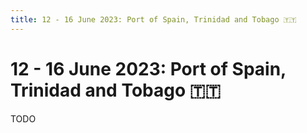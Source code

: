 ```yaml
---
title: 12 - 16 June 2023: Port of Spain, Trinidad and Tobago 🇹🇹
---
```


# 12 - 16 June 2023: Port of Spain, Trinidad and Tobago 🇹🇹

TODO
